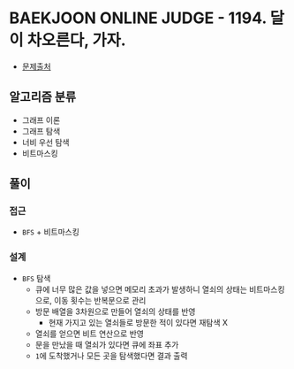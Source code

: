 # BAEKJOON ONLINE JUDGE - 1194. 달이 차오른다, 가자.

- [문제출처](https://www.acmicpc.net/problem/1194 '1194. 달이 차오른다, 가자.')

## 알고리즘 분류

- 그래프 이론
- 그래프 탐색
- 너비 우선 탐색
- 비트마스킹

## 풀이

### 접근

- `BFS` + 비트마스킹

### 설계

- `BFS` 탐색
  - 큐에 너무 많은 값을 넣으면 메모리 초과가 발생하니 열쇠의 상태는 비트마스킹으로, 이동 횟수는 반복문으로 관리
  - 방문 배열을 3차원으로 만들어 열쇠의 상태를 반영
    - 현재 가지고 있는 열쇠들로 방문한 적이 있다면 재탐색 X
  - 열쇠를 얻으면 비트 연산으로 반영
  - 문을 만났을 때 열쇠가 있다면 큐에 좌표 추가
  - `1`에 도착했거나 모든 곳을 탐색했다면 결과 출력

